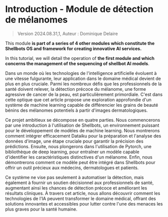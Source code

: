 # Introduction - Module de détection de mélanomes
> Version 2024.08.31,1, Auteur : Dominique Delaire


This module **is part of a series of 4 other modules which constitute the Shellbots OS and framework for creating innovative AI services.**

In this tutorial, we will detail the operation of **the first module and which concerns the management of the sequencing of shellbot AI models**.


Dans un monde où les technologies de l'intelligence artificielle évoluent à une vitesse fulgurante, leur application dans le domaine médical devient de plus en plus cruciale. Parmi les nombreux défis que les professionnels de la santé doivent relever, la détection précoce du mélanome, une forme agressive de cancer de la peau, est particulièrement primordiale. C'est dans cette optique que cet article propose une exploration approfondie d'un système de machine learning capable de différencier les grains de beauté bénins des mélanomes potentiels à partir d'images dermatologiques.

Ce projet ambitieux se décompose en quatre parties. Nous commencerons par une introduction à l'utilisation de Shellbots, un environnement puissant pour le développement de modèles de machine learning. Nous montrerons comment intégrer efficacement Dataiku pour la préparation et l'analyse des données d'image, une étape cruciale pour garantir la précision des prédictions. Ensuite, nous plongerons dans l'utilisation de Pytorch, une bibliothèque de deep learning, pour entraîner un modèle capable d'identifier les caractéristiques distinctives d'un mélanome. Enfin, nous démontrerons comment ce modèle peut être intégré dans Shellbots pour offrir un outil précieux aux médecins, dermatologues et patients.

Ce système ne vise pas seulement à automatiser la détection, mais également à fournir un soutien décisionnel aux professionnels de santé, augmentant ainsi les chances de détection précoce et améliorant les résultats cliniques. À travers cet article, nous allons découvrir comment les technologies de l'IA peuvent transformer le domaine médical, offrant des solutions innovantes et accessibles pour lutter contre l'une des menaces les plus graves pour la santé humaine.
